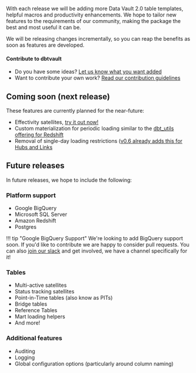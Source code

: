 With each release we will be adding more Data Vault 2.0 table templates, helpful macros and productivity enhancements.
We hope to tailor new features to the requirements of our community, making the package 
the best and most useful it can be.

We will be releasing changes incrementally, so you can reap the benefits as soon as features are developed.

#### Contribute to dbtvault

- Do you have some ideas? [Let us know what you want added](https://github.com/Datavault-UK/dbtvault/issues)
- Want to contribute your own work? [Read our contribution guidelines](https://github.com/Datavault-UK/dbtvault/blob/master/CONTRIBUTING.md)

## Coming soon (next release)

These features are currently planned for the near-future:

- Effectivity satellites, [try it out now!](changelog/beta.md)
- Custom materialization for periodic loading similar to the 
[dbt_utils offering for Redshift](https://github.com/fishtown-analytics/dbt-utils/blob/master/README.md#insert_by_period-source)
- Removal of single-day loading restrictions ([v0.6 already adds this for Hubs and Links](migration_guides/migrating_v0.5_v0.6.md#table-macros)

## Future releases

In future releases, we hope to include the following:

### Platform support

- Google BigQuery
- Microsoft SQL Server
- Amazon Redshift
- Postgres 

!!! tip "Google BigQuery Support"
    We're looking to add BigQuery support soon. If you'd like to contribute we are happy to consider pull requests.
    You can also [join our slack](https://dbtvault.slack.com/join/shared_invite/enQtODY5MTY3OTIyMzg2LWJlZDMyNzM4YzAzYjgzYTY0MTMzNTNjN2EyZDRjOTljYjY0NDYyYzEwMTlhODMzNGY3MmU2ODNhYWUxYmM2NjA#/)
    and get involved, we have a channel specifically for it!
    
### Tables

- Multi-active satellites
- Status tracking satellites
- Point-in-Time tables (also know as PITs)
- Bridge tables
- Reference Tables
- Mart loading helpers
- And more!

    
### Additional features

- Auditing 
- Logging
- Global configuration options (particularly around column naming)
